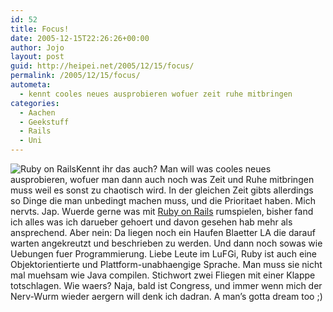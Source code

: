 ```yaml
---
id: 52
title: Focus!
date: 2005-12-15T22:26:26+00:00
author: Jojo
layout: post
guid: http://heipei.net/2005/12/15/focus/
permalink: /2005/12/15/focus/
autometa:
  - kennt cooles neues ausprobieren wofuer zeit ruhe mitbringen
categories:
  - Aachen
  - Geekstuff
  - Rails
  - Uni
---
```

<img data-echo="https://static.flickr.com/32/56883622_18f242e114_m.jpg" alt="Ruby on Rails" class="alignleft" />Kennt ihr das auch? Man will was cooles neues ausprobieren, wofuer man dann auch noch was Zeit und Ruhe mitbringen muss weil es sonst zu chaotisch wird. In der gleichen Zeit gibts allerdings so Dinge die man unbedingt machen muss, und die Prioritaet haben. Mich nervts. Jap. Wuerde gerne was mit [Ruby on Rails](http://www.rubyonrails.org) rumspielen, bisher fand ich alles was ich darueber gehoert und davon gesehen hab mehr als ansprechend. Aber nein: Da liegen noch ein Haufen Blaetter LA die darauf warten angekreutzt und beschrieben zu werden. Und dann noch sowas wie Uebungen fuer Programmierung. Liebe Leute im LuFGi, Ruby ist auch eine Objektorientierte und Plattform-unabhaengige Sprache. Man muss sie nicht mal muehsam wie Java compilen. Stichwort zwei Fliegen mit einer Klappe totschlagen. Wie waers? Naja, bald ist Congress, und immer wenn mich der Nerv-Wurm wieder aergern will denk ich dadran. A man&#8217;s gotta dream too ;)
